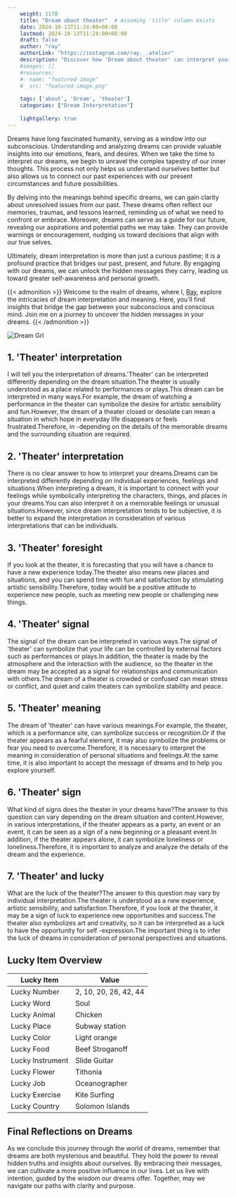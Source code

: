 ```yaml
---
    weight: 1178
    title: "Dream about theater"  # Assuming 'title' column exists
    date: 2024-10-13T11:24:00+08:00
    lastmod: 2024-10-13T11:24:00+08:00
    draft: false
    author: "ray"
    authorLink: "https://instagram.com/ray._.atelier"
    description: "Discover how 'Dream about theater' can interpret your future and uncover its significant meanings in your life."
    #images: []
    #resources:
    #- name: "featured-image"
    #  src: "featured-image.png"
    
    tags: ['about', 'Dream', 'theater']
    categories: ["Dream Interpretation"]
    
    lightgallery: true
---
```

    
Dreams have long fascinated humanity, serving as a window into our subconscious. Understanding and analyzing dreams can provide valuable insights into our emotions, fears, and desires. When we take the time to interpret our dreams, we begin to unravel the complex tapestry of our inner thoughts. This process not only helps us understand ourselves better but also allows us to connect our past experiences with our present circumstances and future possibilities.

By delving into the meanings behind specific dreams, we can gain clarity about unresolved issues from our past. These dreams often reflect our memories, traumas, and lessons learned, reminding us of what we need to confront or embrace. Moreover, dreams can serve as a guide for our future, revealing our aspirations and potential paths we may take. They can provide warnings or encouragement, nudging us toward decisions that align with our true selves.

Ultimately, dream interpretation is more than just a curious pastime; it is a profound practice that bridges our past, present, and future. By engaging with our dreams, we can unlock the hidden messages they carry, leading us toward greater self-awareness and personal growth.

{{< admonition >}}
Welcome to the realm of dreams, where I, [Ray](https://instagram.com/ray._.atelier), explore the intricacies of dream interpretation and meaning. Here, you’ll find insights that bridge the gap between your subconscious and conscious mind. Join me on a journey to uncover the hidden messages in your dreams.
{{< /admonition >}}

![Dream Grl](https://cdn.pixabay.com/photo/2017/11/02/03/35/gothic-2910057_1280.jpg "Dream Grl")

## 1. 'Theater' interpretation
I will tell you the interpretation of dreams.'Theater' can be interpreted differently depending on the dream situation.The theater is usually understood as a place related to performances or plays.This dream can be interpreted in many ways.For example, the dream of watching a performance in the theater can symbolize the desire for artistic sensibility and fun.However, the dream of a theater closed or desolate can mean a situation in which hope in everyday life disappears or feels frustrated.Therefore, in -depending on the details of the memorable dreams and the surrounding situation are required.

## 2. 'Theater' interpretation
There is no clear answer to how to interpret your dreams.Dreams can be interpreted differently depending on individual experiences, feelings and situations.When interpreting a dream, it is important to connect with your feelings while symbolically interpreting the characters, things, and places in your dreams.You can also interpret it on a memorable feelings or unusual situations.However, since dream interpretation tends to be subjective, it is better to expand the interpretation in consideration of various interpretations that can be individuals.

## 3. 'Theater' foresight
If you look at the theater, it is forecasting that you will have a chance to have a new experience today.The theater also means new places and situations, and you can spend time with fun and satisfaction by stimulating artistic sensibility.Therefore, today would be a positive attitude to experience new people, such as meeting new people or challenging new things.

## 4. 'Theater' signal
The signal of the dream can be interpreted in various ways.The signal of 'theater' can symbolize that your life can be controlled by external factors such as performances or plays.In addition, the theater is made by the atmosphere and the interaction with the audience, so the theater in the dream may be accepted as a signal for relationships and communication with others.The dream of a theater is crowded or confused can mean stress or conflict, and quiet and calm theaters can symbolize stability and peace.

## 5. 'Theater' meaning
The dream of 'theater' can have various meanings.For example, the theater, which is a performance site, can symbolize success or recognition.Or if the theater appears as a fearful element, it may also symbolize the problems or fear you need to overcome.Therefore, it is necessary to interpret the meaning in consideration of personal situations and feelings.At the same time, it is also important to accept the message of dreams and to help you explore yourself.

## 6. 'Theater' sign
What kind of signs does the theater in your dreams have?The answer to this question can vary depending on the dream situation and content.However, in various interpretations, if the theater appears as a party, an event or an event, it can be seen as a sign of a new beginning or a pleasant event.In addition, if the theater appears alone, it can symbolize loneliness or loneliness.Therefore, it is important to analyze and analyze the details of the dream and the experience.

## 7. 'Theater' and lucky
What are the luck of the theater?The answer to this question may vary by individual interpretation.The theater is understood as a new experience, artistic sensibility, and satisfaction.Therefore, if you look at the theater, it may be a sign of luck to experience new opportunities and success.The theater also symbolizes art and creativity, so it can be interpreted as a luck to have the opportunity for self -expression.The important thing is to infer the luck of dreams in consideration of personal perspectives and situations.

## Lucky Item Overview
| Lucky Item          | Value              |
|---------------|--------------------|
| Lucky Number        | 2, 10, 20, 26, 42, 44  |
| Lucky Word          | Soul |
| Lucky Animal        | Chicken |
| Lucky Place         | Subway station     |
| Lucky Color         | Light orange     |
| Lucky Food          | Beef Stroganoff      |
| Lucky Instrument    | Slide Guitar |
| Lucky Flower        | Tithonia    |
| Lucky Job           | Oceanographer       |
| Lucky Exercise      | Kite Surfing  |
| Lucky Country       | Solomon Islands    |


##  Final Reflections on Dreams

As we conclude this journey through the world of dreams, remember that dreams are both mysterious and beautiful. They hold the power to reveal hidden truths and insights about ourselves. By embracing their messages, we can cultivate a more positive influence in our lives. Let us live with intention, guided by the wisdom our dreams offer. Together, may we navigate our paths with clarity and purpose.
